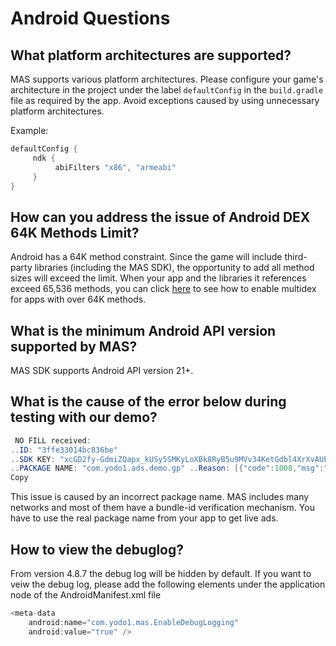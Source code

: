 # Android Questions 

## What platform architectures are supported?

MAS supports various platform architectures. Please configure your game's architecture in the project under the label `defaultConfig` in the `build.gradle` file as required by the app. Avoid exceptions caused by using unnecessary platform architectures.

Example:

```groovy
defaultConfig { 
     ndk { 
          abiFilters "x86", "armeabi" 
     } 
}
```

## How can you address the issue of Android DEX 64K Methods Limit?

Android has a 64K method constraint. Since the game will include third-party libraries (including the MAS SDK), the opportunity to add all method sizes will exceed the limit. When your app and the libraries it references exceed 65,536 methods, you can click [here](https://developer.android.com/studio/build/multidex) to see how to enable multidex for apps with over 64K methods.

## What is the minimum Android API version supported by MAS?

MAS SDK supports Android API version 21+.

## What is the cause of the error below during testing with our demo?

```java
 NO FILL received: 
..ID: "3ffe33014bc836be" 
..SDK KEY: "xcGD2fy-GdmiZQapx_kUSy5SMKyLoXBk8RyB5u9MVv34KetGdbl4XrXvAUFy0Qg9scKyVTI0NM4i_yzdXih4XE" 
..PACKAGE NAME: "com.yodo1.ads.demo.gp" ..Reason: [{"code":1008,"msg":"Ad unit info must include the adunit ID - please double-check that your package name \/ bundle id matches the one defined in the MAX Ad Unit ID being used"},{"code":1009,"msg":"Ad unit info must include the ad format - please double-check that your package name / bundle id matches the one defined in the MAX Ad Unit ID being used"}]
Copy
```

This issue is caused by an incorrect package name. MAS includes many networks and most of them have a bundle-id verification mechanism. You have to use the real package name from your app to get live ads.

## How to view the debuglog?
From version 4.8.7 the debug log will be hidden by default. If you want to veiw the debug log, please add the following elements under the application node of the AndroidManifest.xml file

```java
<meta-data
    android:name="com.yodo1.mas.EnableDebugLogging"
    android:value="true" />

```


